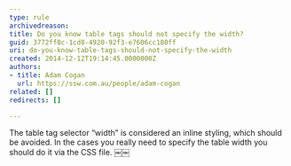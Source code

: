 ```yaml
---
type: rule
archivedreason: 
title: Do you know table tags should not specify the width?
guid: 3772ff8c-1cd8-4920-92f3-e7606cc180ff
uri: do-you-know-table-tags-should-not-specify-the-width
created: 2014-12-12T19:14:45.0000000Z
authors:
- title: Adam Cogan
  url: https://ssw.com.au/people/adam-cogan
related: []
redirects: []

---
```



<p>The table tag selector “width” is considered an inline styling, which should be avoided. In the cases you really need to specify the table width you should do it via the ​CSS file.
￼￼</p>
<br><excerpt class='endintro'></excerpt><br>




